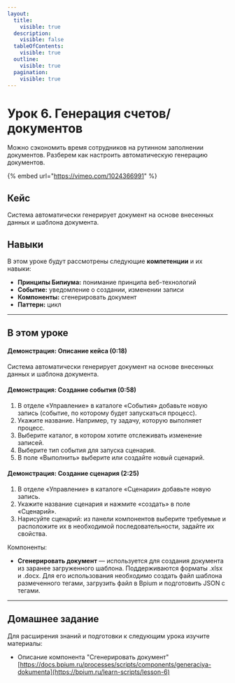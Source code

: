 ```yaml
---
layout:
  title:
    visible: true
  description:
    visible: false
  tableOfContents:
    visible: true
  outline:
    visible: true
  pagination:
    visible: true
---
```


# Урок 6. Генерация счетов/документов

Можно сэкономить время сотрудников на рутинном заполнении документов. Разберем как настроить автоматическую генерацию документов.

{% embed url="https://vimeo.com/1024366991" %}

## Кейс

Система автоматически генерирует документ на основе внесенных данных и шаблона документа.

## Навыки

В этом уроке будут рассмотрены следующие **компетенции** и их навыки:

* **Принципы Бипиума:** понимание принципа веб-технологий
* **Событие:** уведомление о создании, изменении записи
* **Компоненты:** сгенерировать документ
* **Паттерн:** цикл

***

## В этом уроке

#### **Демонстрация: Описание кейса (0:18)**

Система автоматически генерирует документ на основе внесенных данных и шаблона документа.

#### **Демонстрация: Создание события (0:58)**

1. В отделе «Управление» в каталоге «События» добавьте новую запись (событие, по которому будет запускаться процесс).
2. Укажите название. Например, ту задачу, которую выполняет процесс.
3. Выберите каталог, в котором хотите отслеживать изменение записей.
4. Выберите тип события для запуска сценария.&#x20;
5. В поле «Выполнить» выберите или создайте новый сценарий.

#### **Демонстрация: Создание сценария (2:25)**

1. В отделе «Управление» в каталоге «Сценарии» добавьте новую запись.
2. Укажите название сценария и нажмите «создать» в поле «Сценарий».
3. Нарисуйте сценарий: из панели компонентов выберите требуемые и расположите их в необходимой последовательности, задайте их свойства.

Компоненты:

* **Сгенерировать документ** — используется для создания документа из заранее загруженного шаблона. Поддерживаются форматы .xlsx и .docx. Для его использования необходимо создать файл шаблона размеченного тегами, загрузить файл в Bpium и подготовить JSON с тегами.

***

## Домашнее задание

Для расширения знаний и подготовки к следующим урока изучите материалы:

* Описание компонента "Сгенерировать документ"\
  [https://docs.bpium.ru/processes/scripts/components/generaciya-dokumenta](https://bpium.ru/learn-scripts/lesson-6)
